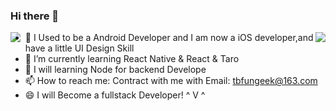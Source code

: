 ### Hi there 👋

<img align="left" src="https://github-readme-stats.vercel.app/api?username=tbfungeek&show_icons=true&icon_color=CE1D2D&text_color=718096&bg_color=ffffff&hide_title=true" />

<img align="right" src="https://github-readme-stats.vercel.app/api/top-langs/?username=tbfungeek&hide=html&count_private=true&show_icons=true" />

- 🔭 I Used to be a Android Developer and I am now a iOS developer,and have a little UI Design Skill
- 🌱 I’m currently learning React Native & React & Taro
- 👯 I will learning Node for backend Develope
- 📫 How to reach me: Contract with me with Email: tbfungeek@163.com
- 😄 I will Become a fullstack Developer! ^ V ^
